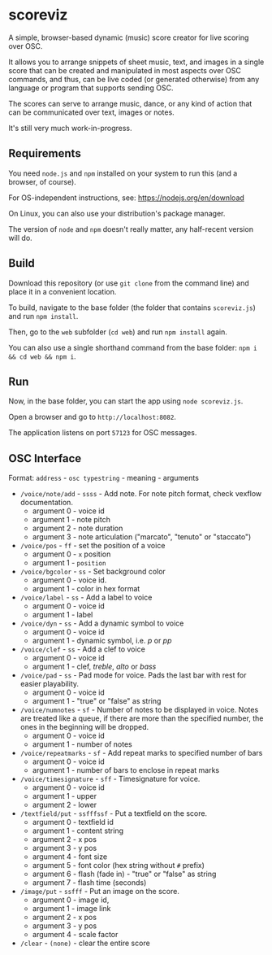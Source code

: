 # scoreviz

A simple, browser-based dynamic (music) score creator for live scoring over OSC.

It allows you to arrange snippets of sheet music, text, and images in a single score that 
can be created and manipulated in most aspects over OSC commands, and thus, can be live coded 
(or generated otherwise) from any language or program that supports sending OSC.

The scores can serve to arrange music, dance, or any kind of action that can be communicated
over text, images or notes.

It's still very much work-in-progress. 

## Requirements 

You need `node.js` and `npm` installed on your system to run this (and a browser, of course).

For OS-independent instructions, see: https://nodejs.org/en/download

On Linux, you can also use your distribution's package manager. 

The version of `node` and `npm` doesn't really matter, any half-recent version will do.

## Build 

Download this repository (or use `git clone` from the command line) and place it in a convenient location.

To build, navigate to the base folder (the folder that contains `scoreviz.js`) and run `npm install`. 

Then, go to the `web` subfolder (`cd web`) and run `npm install` again.

You can also use a single shorthand command from the base folder: `npm i && cd web && npm i`.

## Run

Now, in the base folder, you can start the app using `node scoreviz.js`.

Open a browser and go to `http://localhost:8082`.

The application listens on port `57123` for OSC messages.

## OSC Interface

Format: `address` - `osc typestring` - meaning - arguments

* `/voice/note/add` - `ssss` - Add note. For note pitch format, check vexflow documentation. 
  * argument 0 - voice id
  * argument 1 - note pitch
  * argument 2 - note duration
  * argument 3 - note articulation ("marcato", "tenuto" or "staccato")
* `/voice/pos` - `ff` - set the position of a voice
  * argument 0 - `x` position
  * argument 1 - `position`
* `/voice/bgcolor` - `ss` - Set background color 
  * argument 0 - voice id.
  * argument 1 - color in hex format
* `/voice/label` - `ss` - Add a label to voice 
  * argument 0 - voice id
  * argument 1 - label
* `/voice/dyn` - `ss` - Add a dynamic symbol to voice 
  * argument 0 - voice id
  * argument 1 - dynamic symbol, i.e. *p* or *pp*
* `/voice/clef` - `ss` - Add a clef to voice
  * argument 0 - voice id
  * argument 1 - clef, *treble*, *alto* or *bass*
* `/voice/pad` - `ss` - Pad mode for voice. Pads the last bar with rest for easier playability.
  * argument 0 - voice id
  * argument 1 - "true" or "false" as string
* `/voice/numnotes` - `sf` - Number of notes to be displayed in voice. Notes are treated like a queue, if there are more than the specified number, the ones in the beginning will be dropped.
  * argument 0 - voice id
  * argument 1 - number of notes
* `/voice/repeatmarks` - `sf` - Add repeat marks to specified number of bars
  * argument 0 - voice id
  * argument 1 - number of bars to enclose in repeat marks
* `/voice/timesignature` - `sff` - Timesignature for voice.
  * argument 0 - voice id
  * argument 1 - upper 
  * argument 2 - lower
* `/textfield/put` - `ssfffssf` - Put a textfield on the score. 
  * argument 0 - textfield id
  * argument 1 - content string 
  * argument 2 - x pos 
  * argument 3 - y pos
  * argument 4 - font size
  * argument 5 - font color (hex string without `#` prefix)
  * argument 6 - flash (fade in) - "true" or "false" as string
  * argument 7 - flash time (seconds)
* `/image/put` - `ssfff` - Put an image on the score. 
  * argument 0 - image id, 
  * argument 1 - image link
  * argument 2 - x pos
  * argument 3 - y pos
  * argument 4 - scale factor
* `/clear` - `(none)` - clear the entire score

